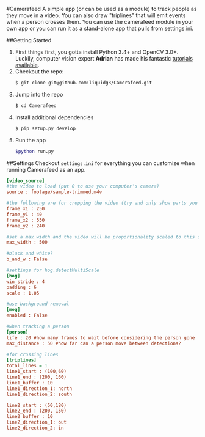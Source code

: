 #Camerafeed
A simple app (or can be used as a module) to track people as they move in a video. You can also draw "triplines" that
will emit events when a person crosses them. You can use the camerafeed module in your own app or you can run it as a
stand-alone app that pulls from settings.ini.

##Getting Started
1. First things first, you gotta install Python 3.4+ and OpenCV 3.0+. Luckily, computer vision expert __Adrian__ has made his
fantastic [tutorials available](http://www.pyimagesearch.com/opencv-tutorials-resources-guides/).
2. Checkout the repo:
    ```bash
    $ git clone git@github.com:liquidg3/Camerafeed.git
    ```
3. Jump into the repo
    ```bash
    $ cd Camerafeed
    ```
4. Install additional dependencies
    ```bash
    $ pip setup.py develop
    ```
5. Run the app
    ```bash
    $python run.py
    ```

##Settings
Checkout `settings.ini` for everything you can customize when running Camerafeed as an app.

```ini
[video_source]
#the video to load (put 0 to use your computer's camera)
source : footage/sample-trimmed.m4v
```
```ini
#the following are for cropping the video (try and only show parts you need)
frame_x1 : 250
frame_y1 : 40
frame_x2 : 550
frame_y2 : 240
```
```ini
#set a max width and the video will be proportionality scaled to this size (smaller is usually better)
max_width : 500
```
```ini
#black and white?
b_and_w : False
```
```ini
#settings for hog.detectMultiScale
[hog]
win_stride : 4
padding : 6
scale : 1.05
```
```ini
#use background removal
[mog]
enabled : False
```
```ini
#when tracking a person
[person]
life : 20 #how many frames to wait before considering the person gone
max_distance : 50 #how far can a person move between detections?
```
```ini
#for crossing lines
[triplines]
total_lines = 1
line1_start : (100,60)
line1_end : (200, 160)
line1_buffer : 10
line1_direction_1: north
line1_direction_2: south
```
```ini
line2_start : (50,180)
line2_end : (200, 150)
line2_buffer : 10
line2_direction_1: out
line2_direction_2: in

```